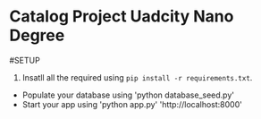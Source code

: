 # Catalog Project Uadcity Nano Degree


#SETUP

1. Insatll all the required using `pip install -r requirements.txt`.
- Populate your database using 'python database_seed.py'
- Start your app using 'python app.py' 'http://localhost:8000' 